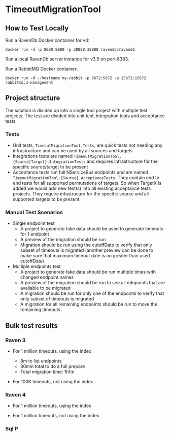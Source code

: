 # TimeoutMigrationTool

## How to Test Locally

Run a RavenDb Docker container for v4:

`docker run -d -p 8080:8080 -p 38888:38888 ravendb/ravendb`

Run a local RavenDb server instance for v3.5 on port 8383.

Run a RabbitMQ Docker container:

`docker run -d --hostname my-rabbit -p 5672:5672 -p 15672:15672  rabbitmq:3-management`

## Project structure

The solution is divided up into a single tool project with multiple test projects. The test are divided into unit test, integration tests and acceptance tests.

### Tests

* Unit tests, `TimeoutMigrationTool.Tests`, are quick tests not needing any infrastructure and can be used by all sources and targets
* Integrations tests are named `TimeoutMigrationTool.{Source|Target}.IntegrationTests` and requires infrastructure for the specific source/target to be present
* Acceptance tests run full NServiceBus endpoints and are named `TimeoutMigrationTool.{Source}.AcceptanceTests`. They contain end to end tests for all supported permutations of targets. So when TargetX is added we would add new test(s) into all existing acceptance tests projects. They require infastrucure for the specific source and all supported targets to be present.

### Manual Test Scenarios

* Single endpoint test
  * A project to generate fake data should be used to generate timeouts for 1 endpoint
  * A preview of the migration should be run 
  * Migration should be run using the cutoffDate to verify that only subset of timeouts is migrated (another preview can be done to make sure that maximum timeout date is no greater than used cutoffDate)
* Multiple endpoints test
  * A project to generate fake data should be run multiple times with changed endpoint names
  * A preview of the migration should be run to see all ednpoints that are available to be migrated
  * A migration should be run for only one of the endpoints to verify that only subset of timeouts is migrated
  * A migration for all remaining endpoints should be run to move the remaining timeouts.
  
  
## Bulk test results

### Raven 3

* For 1 million timeouts, using the index
   * 8m to list endpoints
   * 30min total to do a full prepare
   * Total migration time: 1h1m

* For 100K timeouts, not using the index

### Raven 4


* For 1 million timeouts, using the index


* For 1 million timeouts, not using the index

### Sql P
